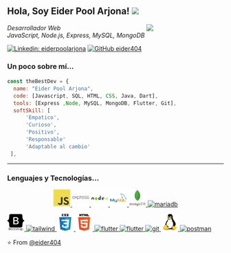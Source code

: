 <h2> Hola, Soy Eider Pool Arjona! <img src="https://media2.giphy.com/media/yhfTY8JL1wIAE/giphy.gif?cid=ecf05e476s4am7saz824b8nt4w2h6crbm1sza7z01yffl8wu&rid=giphy.gif&ct=g" width="70"></h2>
<img align='right' src="https://media4.giphy.com/media/v1.Y2lkPTc5MGI3NjExYWQwZmUyMDU3YmM4ODk2OTQyOGM0MTQzYmFjZDU5Y2Q4NzVlMjE0OCZjdD1n/bGgsc5mWoryfgKBx1u/giphy.gif" width="180">
<p><em>Desarrollador Web</br>JavaScript, Node.js, Express, MySQL, MongoDB 
</em></p>


[![Linkedin: eiderpoolarjona](https://img.shields.io/badge/-eiderpoolarjona-blue?style=flat-square&logo=Linkedin&logoColor=white&link=https://www.linkedin.com/in/thaianebraga/)](https://www.linkedin.com/in/eiderpoolarjona/)
[![GitHub eider404](https://img.shields.io/github/followers/eider404?label=follow&style=social)](https://github.com/eider404)


### Un poco sobre mí... 

```javascript
const theBestDev = {
  name: "Eider Pool Arjona",
  code: [Javascript, SQL, HTML, CSS, Java, Dart],
  tools: [Express ,Node, MySQL, MongoDB, Flutter, Git],
  softSkill: [
	  'Empatico',
	  'Curioso',
	  'Positivo',
	  'Responsable'
	  'Adaptable al cambio'
 ],

```

---


### Lenguajes y Tecnologías...

<p align="center">
<a href="https://developer.mozilla.org/en-US/docs/Web/JavaScript" target="_blank" rel="noreferrer"> <img src="https://raw.githubusercontent.com/devicons/devicon/master/icons/javascript/javascript-original.svg" alt="javascript" width="40" height="40"/> </a> <a href="https://expressjs.com" target="_blank" rel="noreferrer"> <img src="https://raw.githubusercontent.com/devicons/devicon/master/icons/express/express-original-wordmark.svg" alt="express" width="40" height="40"/> </a><a href="https://nodejs.org" target="_blank" rel="noreferrer"> <img src="https://raw.githubusercontent.com/devicons/devicon/master/icons/nodejs/nodejs-original-wordmark.svg" alt="nodejs" width="40" height="40"/> </a><a href="https://www.mysql.com/" target="_blank" rel="noreferrer"> <img src="https://raw.githubusercontent.com/devicons/devicon/master/icons/mysql/mysql-original-wordmark.svg" alt="mysql" width="40" height="40"/> </a><a href="https://www.mongodb.com/" target="_blank" rel="noreferrer"> <img src="https://raw.githubusercontent.com/devicons/devicon/master/icons/mongodb/mongodb-original-wordmark.svg" alt="mongodb" width="40" height="40"/> </a><a href="https://mariadb.org/" target="_blank" rel="noreferrer"> <img src="https://www.vectorlogo.zone/logos/mariadb/mariadb-icon.svg" alt="mariadb" width="40" height="40"/> </a>

<a href="https://getbootstrap.com" target="_blank" rel="noreferrer"> <img src="https://raw.githubusercontent.com/devicons/devicon/master/icons/bootstrap/bootstrap-plain-wordmark.svg" alt="bootstrap" width="40" height="40"/> </a><a href="https://tailwindcss.com/" target="_blank" rel="noreferrer"> <img src="https://www.vectorlogo.zone/logos/tailwindcss/tailwindcss-icon.svg" alt="tailwind" width="40" height="40"/> </a> <a href="https://www.w3schools.com/css/" target="_blank" rel="noreferrer"> <img src="https://raw.githubusercontent.com/devicons/devicon/master/icons/css3/css3-original-wordmark.svg" alt="css3" width="40" height="40"/> </a><a href="https://www.w3.org/html/" target="_blank" rel="noreferrer"> <img src="https://raw.githubusercontent.com/devicons/devicon/master/icons/html5/html5-original-wordmark.svg" alt="html5" width="40" height="40"/> </a><a href="https://flutter.dev" target="_blank" rel="noreferrer"> <img src="https://www.vectorlogo.zone/logos/flutterio/flutterio-icon.svg" alt="flutter" width="40" height="40"/> </a> <a href="https://www.fluttericon.com/logo_dart_192px.svg" target="_blank" rel="noreferrer"> <img src="https://www.fluttericon.com/logo_dart_192px.svg" alt="flutter" width="40" height="40"/> </a><a href="https://git-scm.com/" target="_blank" rel="noreferrer"> <img src="https://www.vectorlogo.zone/logos/git-scm/git-scm-icon.svg" alt="git" width="40" height="40"/> </a>  <a href="https://www.linux.org/" target="_blank" rel="noreferrer"> <img src="https://raw.githubusercontent.com/devicons/devicon/master/icons/linux/linux-original.svg" alt="linux" width="40" height="40"/> </a>     <a href="https://postman.com" target="_blank" rel="noreferrer"> <img src="https://www.vectorlogo.zone/logos/getpostman/getpostman-icon.svg" alt="postman" width="40" height="40"/> </a> </p>

⭐️ From [@eider404](https://github.com/eider404)

